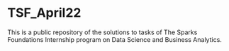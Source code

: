 # TSF_April22
This is a public repository of the solutions to tasks of The Sparks Foundations Internship program on Data Science and Business Analytics.

